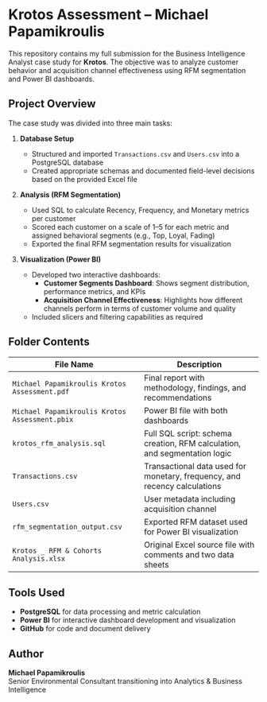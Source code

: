 # Krotos Assessment – Michael Papamikroulis

This repository contains my full submission for the Business Intelligence Analyst case study for **Krotos**. The objective was to analyze customer behavior and acquisition channel effectiveness using RFM segmentation and Power BI dashboards.

## Project Overview

The case study was divided into three main tasks:

1. **Database Setup**  
   - Structured and imported `Transactions.csv` and `Users.csv` into a PostgreSQL database  
   - Created appropriate schemas and documented field-level decisions based on the provided Excel file

2. **Analysis (RFM Segmentation)**  
   - Used SQL to calculate Recency, Frequency, and Monetary metrics per customer  
   - Scored each customer on a scale of 1–5 for each metric and assigned behavioral segments (e.g., Top, Loyal, Fading)  
   - Exported the final RFM segmentation results for visualization

3. **Visualization (Power BI)**  
   - Developed two interactive dashboards:
     - **Customer Segments Dashboard**: Shows segment distribution, performance metrics, and KPIs  
     - **Acquisition Channel Effectiveness**: Highlights how different channels perform in terms of customer volume and quality  
   - Included slicers and filtering capabilities as required

## Folder Contents

| File Name                                           | Description                                                                 |
|-----------------------------------------------------|-----------------------------------------------------------------------------|
| `Michael Papamikroulis Krotos Assessment.pdf`       | Final report with methodology, findings, and recommendations               |
| `Michael Papamikroulis Krotos Assessment.pbix`      | Power BI file with both dashboards                                         |
| `krotos_rfm_analysis.sql`                           | Full SQL script: schema creation, RFM calculation, and segmentation logic  |
| `Transactions.csv`                                  | Transactional data used for monetary, frequency, and recency calculations  |
| `Users.csv`                                         | User metadata including acquisition channel                                |
| `rfm_segmentation_output.csv`                       | Exported RFM dataset used for Power BI visualization                       |
| `Krotos _ RFM & Cohorts Analysis.xlsx`              | Original Excel source file with comments and two data sheets               |

## Tools Used

- **PostgreSQL** for data processing and metric calculation  
- **Power BI** for interactive dashboard development and visualization  
- **GitHub** for code and document delivery  

## Author

**Michael Papamikroulis**  
Senior Environmental Consultant transitioning into Analytics & Business Intelligence
